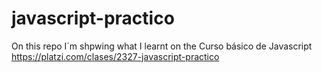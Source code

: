 # javascript-practico
On this repo I´m shpwing what I learnt on the Curso básico de Javascript https://platzi.com/clases/2327-javascript-practico
